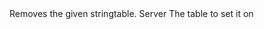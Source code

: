 <function name="RemoveTable" parent="stringtable" type="libraryfunc">
	<description>
		Removes the given stringtable.
	</description>
	<realm>Server</realm>
	<args>
		<arg name="table" type="INetworkStringTable">The table to set it on</arg>
	</args>
</function>